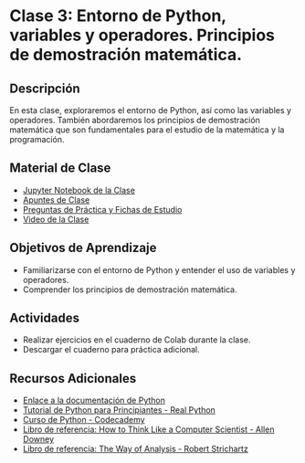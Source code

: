 # Clase 3: Entorno de Python, variables y operadores. Principios de demostración matemática.

## Descripción
En esta clase, exploraremos el entorno de Python, así como las variables y operadores. También abordaremos los principios de demostración matemática que son fundamentales para el estudio de la matemática y la programación.

## Material de Clase
- [Jupyter Notebook de la Clase](ENLACE_AL_JUPYTER_NOTEBOOK)
- [Apuntes de Clase](ENLACE_A_LOS_APUNTES)
- [Preguntas de Práctica y Fichas de Estudio](ENLACE_A_PREGUNTAS_Y_FICHAS)
- [Video de la Clase](ENLACE_AL_VIDEO)

## Objetivos de Aprendizaje
- Familiarizarse con el entorno de Python y entender el uso de variables y operadores.
- Comprender los principios de demostración matemática.

## Actividades
- Realizar ejercicios en el cuaderno de Colab durante la clase.
- Descargar el cuaderno para práctica adicional.

## Recursos Adicionales
- [Enlace a la documentación de Python](https://docs.python.org/)
- [Tutorial de Python para Principiantes - Real Python](https://realpython.com/python-first-steps/)
- [Curso de Python - Codecademy](https://www.codecademy.com/learn/learn-python-3)
- [Libro de referencia: How to Think Like a Computer Scientist - Allen Downey](https://greenteapress.com/wp/think-python-2e/)
- [Libro de referencia: The Way of Analysis - Robert Strichartz](https://www.google.com.ec/books/edition/The_Way_of_Analysis/Yix09oVvI1IC?hl=en&gbpv=1&dq=o+Strichartz+Robert+(2000)+The+Way+of+analysis+Jones+and+Bartlett+books+in+mathematics&printsec=frontcover)

